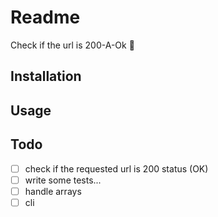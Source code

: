 # Readme
Check if the url is 200-A-Ok 🎈

## Installation

## Usage

## Todo
* [ ] check if the requested url is 200 status (OK)
* [ ] write some tests...
* [ ] handle arrays
* [ ] cli

